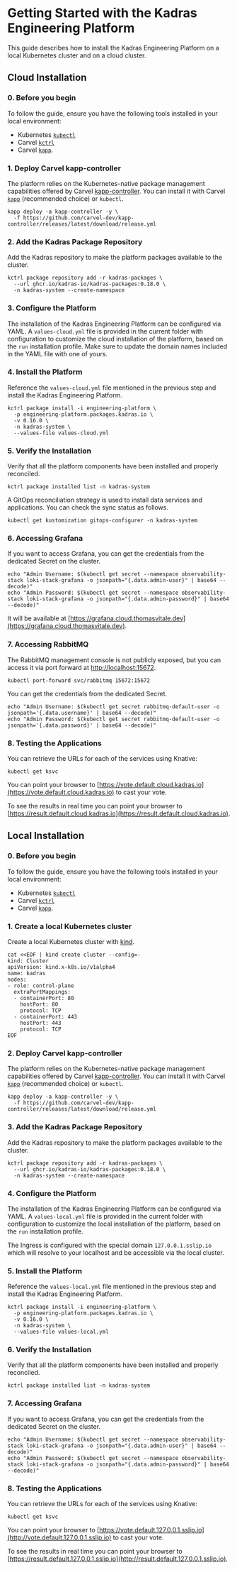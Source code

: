 # Getting Started with the Kadras Engineering Platform

This guide describes how to install the Kadras Engineering Platform on a local Kubernetes cluster and on a cloud cluster.

## Cloud Installation

### 0. Before you begin

To follow the guide, ensure you have the following tools installed in your local environment:

* Kubernetes [`kubectl`](https://kubectl.docs.kubernetes.io/installation/kubectl)
* Carvel [`kctrl`](https://carvel.dev/kapp-controller/docs/latest/install)
* Carvel [`kapp`](https://carvel.dev/kapp-controller/docs/latest/install/#installing-kapp-controller-cli-kctrl).

### 1. Deploy Carvel kapp-controller

The platform relies on the Kubernetes-native package management capabilities offered by Carvel [kapp-controller](https://carvel.dev/kapp-controller). You can install it with Carvel [`kapp`](https://carvel.dev/kapp/docs/latest/install) (recommended choice) or `kubectl`.

```shell
kapp deploy -a kapp-controller -y \
  -f https://github.com/carvel-dev/kapp-controller/releases/latest/download/release.yml
```

### 2. Add the Kadras Package Repository

Add the Kadras repository to make the platform packages available to the cluster.

  ```shell
  kctrl package repository add -r kadras-packages \
    --url ghcr.io/kadras-io/kadras-packages:0.18.0 \
    -n kadras-system --create-namespace
  ```

### 3. Configure the Platform

The installation of the Kadras Engineering Platform can be configured via YAML. A `values-cloud.yml` file is provided in the current folder with configuration to customize the cloud installation of the platform, based on the `run` installation profile. Make sure to update the domain names included in the YAML file with one of yours.

### 4. Install the Platform

Reference the `values-cloud.yml` file mentioned in the previous step and install the Kadras Engineering Platform.

  ```shell
  kctrl package install -i engineering-platform \
    -p engineering-platform.packages.kadras.io \
    -v 0.16.0 \
    -n kadras-system \
    --values-file values-cloud.yml
  ```

### 5. Verify the Installation

Verify that all the platform components have been installed and properly reconciled.

  ```shell
  kctrl package installed list -n kadras-system
  ```

A GitOps reconciliation strategy is used to install data services and applications. You can check the sync status as follows.

  ```shell
  kubectl get kustomization gitops-configurer -n kadras-system
  ```


### 6. Accessing Grafana

If you want to access Grafana, you can get the credentials from the dedicated Secret on the cluster.

```shell script
echo "Admin Username: $(kubectl get secret --namespace observability-stack loki-stack-grafana -o jsonpath="{.data.admin-user}" | base64 --decode)"
echo "Admin Password: $(kubectl get secret --namespace observability-stack loki-stack-grafana -o jsonpath="{.data.admin-password}" | base64 --decode)"
```

It will be available at [https://grafana.cloud.thomasvitale.dev](https://grafana.cloud.thomasvitale.dev).

### 7. Accessing RabbitMQ

The RabbitMQ management console is not publicly exposed, but you can access it via port forward at [http://localhost:15672](http://localhost:15672).

```shell script
kubectl port-forward svc/rabbitmq 15672:15672
```

You can get the credentials from the dedicated Secret.

```shell script
echo "Admin Username: $(kubectl get secret rabbitmq-default-user -o jsonpath='{.data.username}' | base64 --decode)"
echo "Admin Password: $(kubectl get secret rabbitmq-default-user -o jsonpath='{.data.password}' | base64 --decode)"
```

### 8. Testing the Applications

You can retrieve the URLs for each of the services using Knative:

```shell script
kubectl get ksvc
```

You can point your browser to [https://vote.default.cloud.kadras.io](https://vote.default.cloud.kadras.io) to cast your vote. 

To see the results in real time you can point your browser to [https://result.default.cloud.kadras.io](https://result.default.cloud.kadras.io).

## Local Installation

### 0. Before you begin

To follow the guide, ensure you have the following tools installed in your local environment:

* Kubernetes [`kubectl`](https://kubectl.docs.kubernetes.io/installation/kubectl)
* Carvel [`kctrl`](https://carvel.dev/kapp-controller/docs/latest/install)
* Carvel [`kapp`](https://carvel.dev/kapp-controller/docs/latest/install/#installing-kapp-controller-cli-kctrl).

### 1. Create a local Kubernetes cluster

Create a local Kubernetes cluster with [kind](https://kind.sigs.k8s.io).

```shell
cat <<EOF | kind create cluster --config=-
kind: Cluster
apiVersion: kind.x-k8s.io/v1alpha4
name: kadras
nodes:
- role: control-plane
  extraPortMappings:
  - containerPort: 80
    hostPort: 80
    protocol: TCP
  - containerPort: 443
    hostPort: 443
    protocol: TCP
EOF
```

### 2. Deploy Carvel kapp-controller

The platform relies on the Kubernetes-native package management capabilities offered by Carvel [kapp-controller](https://carvel.dev/kapp-controller). You can install it with Carvel [`kapp`](https://carvel.dev/kapp/docs/latest/install) (recommended choice) or `kubectl`.

```shell
kapp deploy -a kapp-controller -y \
  -f https://github.com/carvel-dev/kapp-controller/releases/latest/download/release.yml
```

### 3. Add the Kadras Package Repository

Add the Kadras repository to make the platform packages available to the cluster.

  ```shell
  kctrl package repository add -r kadras-packages \
    --url ghcr.io/kadras-io/kadras-packages:0.18.0 \
    -n kadras-system --create-namespace
  ```

### 4. Configure the Platform

The installation of the Kadras Engineering Platform can be configured via YAML. A `values-local.yml` file is provided in the current folder with configuration to customize the local installation of the platform, based on the `run` installation profile.

The Ingress is configured with the special domain `127.0.0.1.sslip.io` which will resolve to your localhost and be accessible via the local cluster.

### 5. Install the Platform

Reference the `values-local.yml` file mentioned in the previous step and install the Kadras Engineering Platform.

  ```shell
  kctrl package install -i engineering-platform \
    -p engineering-platform.packages.kadras.io \
    -v 0.16.0 \
    -n kadras-system \
    --values-file values-local.yml
  ```

### 6. Verify the Installation

Verify that all the platform components have been installed and properly reconciled.

  ```shell
  kctrl package installed list -n kadras-system
  ```

### 7. Accessing Grafana

If you want to access Grafana, you can get the credentials from the dedicated Secret on the cluster.

```shell script
echo "Admin Username: $(kubectl get secret --namespace observability-stack loki-stack-grafana -o jsonpath="{.data.admin-user}" | base64 --decode)"
echo "Admin Password: $(kubectl get secret --namespace observability-stack loki-stack-grafana -o jsonpath="{.data.admin-password}" | base64 --decode)"
```

### 8. Testing the Applications

You can retrieve the URLs for each of the services using Knative:

```shell script
kubectl get ksvc
```

You can point your browser to [https://vote.default.127.0.0.1.sslip.io](http://vote.default.127.0.0.1.sslip.io) to cast your vote. 

To see the results in real time you can point your browser to [https://result.default.127.0.0.1.sslip.io](http://result.default.127.0.0.1.sslip.io).
